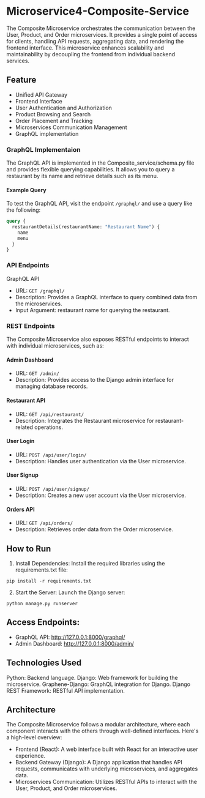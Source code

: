 # Microservice4-Composite-Service
The Composite Microservice orchestrates the communication between the User, Product, and Order microservices. It provides a single point of access for clients, handling API requests, aggregating data, and rendering the frontend interface. This microservice enhances scalability and maintainability by decoupling the frontend from individual backend services.

## Feature
- Unified API Gateway
- Frontend Interface
- User Authentication and Authorization
- Product Browsing and Search
- Order Placement and Tracking
- Microservices Communication Management
- GraphQL implementation

### GraphQL Implementaion
The GraphQL API is implemented in the Composite_service/schema.py file and provides flexible querying capabilities. It allows you to query a restaurant by its name and retrieve details such as its menu.

#### Example Query
To test the GraphQL API, visit the endpoint `/graphql/` and use a query like the following:
```graphql
query {
  restaurantDetails(restaurantName: "Restaurant Name") {
    name
    menu
  }
}
```
### API Endpoints
GraphQL API
- URL: ```GET /graphql/```
- Description: Provides a GraphQL interface to query combined data from the microservices.
- Input Argument: restaurant name for querying the restaurant.

### REST Endpoints
The Composite Microservice also exposes RESTful endpoints to interact with individual microservices, such as:

#### Admin Dashboard
- URL: ```GET /admin/```
- Description: Provides access to the Django admin interface for managing database records.
#### Restaurant API
- URL: ```GET /api/restaurant/```
- Description: Integrates the Restaurant microservice for restaurant-related operations.
#### User Login
- URL: ```POST /api/user/login/```
- Description: Handles user authentication via the User microservice.
#### User Signup
- URL: ```POST /api/user/signup/```
- Description: Creates a new user account via the User microservice.
#### Orders API
- URL: ```GET /api/orders/```
- Description: Retrieves order data from the Order microservice.

## How to Run
1. Install Dependencies: Install the required libraries using the requirements.txt file:

```
pip install -r requirements.txt
```

2. Start the Server: Launch the Django server:

```
python manage.py runserver
```

## Access Endpoints:
- GraphQL API: http://127.0.0.1:8000/graphql/
- Admin Dashboard: http://127.0.0.1:8000/admin/

## Technologies Used
Python: Backend language.
Django: Web framework for building the microservice.
Graphene-Django: GraphQL integration for Django.
Django REST Framework: RESTful API implementation.

## Architecture
The Composite Microservice follows a modular architecture, where each component interacts with the others through well-defined interfaces. Here's a high-level overview:
- Frontend (React): A web interface built with React for an interactive user experience.
- Backend Gateway (Django): A Django application that handles API requests, communicates with underlying microservices, and aggregates data.
- Microservices Communication: Utilizes RESTful APIs to interact with the User, Product, and Order microservices.

